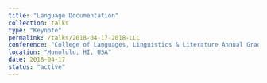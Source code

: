 ```yaml
---
title: "Language Documentation"
collection: talks
type: "Keynote"
permalink: /talks/2018-04-17-2018-LLL
conference: "College of Languages, Linguistics & Literature Annual Graduate Student Conference"
location: "Honolulu, HI, USA"
date: 2018-04-17
status: "active"
---
```

